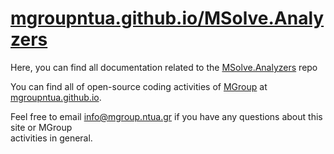 [mgroupntua.github.io/MSolve.Analyzers](https://mgroupntua.github.io/MSolve.Analyzers)	
===================	


Here, you can find all documentation related to the [MSolve.Analyzers](https://github.com/mgroupntua/MSolve.Analyzers) repo	


You can find all of open-source coding activities of [MGroup](http://mgroup.ntua.gr) at [mgroupntua.github.io](https://mgroupntua.github.io).	


Feel free to email [info@mgroup.ntua.gr](mailto:info@mgroup.ntua.gr) if you have any questions about this site or MGroup	
activities in general.
